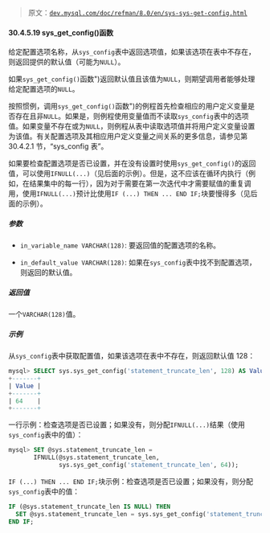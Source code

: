 > 原文：[`dev.mysql.com/doc/refman/8.0/en/sys-sys-get-config.html`](https://dev.mysql.com/doc/refman/8.0/en/sys-sys-get-config.html)

#### 30.4.5.19 sys_get_config()函数

给定配置选项名称，从`sys_config`表中返回选项值，如果该选项在表中不存在，则返回提供的默认值（可能为`NULL`）。

如果`sys_get_config()`函数")返回默认值且该值为`NULL`，则期望调用者能够处理给定配置选项的`NULL`。

按照惯例，调用`sys_get_config()`函数")的例程首先检查相应的用户定义变量是否存在且非`NULL`。如果是，则例程使用变量值而不读取`sys_config`表中的选项值。如果变量不存在或为`NULL`，则例程从表中读取选项值并将用户定义变量设置为该值。有关配置选项及其相应用户定义变量之间关系的更多信息，请参见第 30.4.2.1 节，“sys_config 表”。

如果要检查配置选项是否已设置，并在没有设置时使用`sys_get_config()`的返回值，可以使用`IFNULL(...)`（见后面的示例）。但是，这不应该在循环内执行（例如，在结果集中的每一行），因为对于需要在第一次迭代中才需要赋值的重复调用，使用`IFNULL(...)`预计比使用`IF (...) THEN ... END IF;`块要慢得多（见后面的示例）。

##### 参数

+   `in_variable_name VARCHAR(128)`: 要返回值的配置选项的名称。

+   `in_default_value VARCHAR(128)`: 如果在`sys_config`表中找不到配置选项，则返回的默认值。

##### 返回值

一个`VARCHAR(128)`值。

##### 示例

从`sys_config`表中获取配置值，如果该选项在表中不存在，则返回默认值 128：

```sql
mysql> SELECT sys.sys_get_config('statement_truncate_len', 128) AS Value;
+-------+
| Value |
+-------+
| 64    |
+-------+
```

一行示例：检查选项是否已设置；如果没有，则分配`IFNULL(...)`结果（使用`sys_config`表中的值）：

```sql
mysql> SET @sys.statement_truncate_len =
       IFNULL(@sys.statement_truncate_len,
              sys.sys_get_config('statement_truncate_len', 64));
```

`IF (...) THEN ... END IF;`块示例：检查选项是否已设置；如果没有，则分配`sys_config`表中的值：

```sql
IF (@sys.statement_truncate_len IS NULL) THEN
  SET @sys.statement_truncate_len = sys.sys_get_config('statement_truncate_len', 64);
END IF;
```
